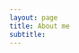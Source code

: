 ```yaml
---
layout: page
title: About me
subtitle:
---
```

<!--- ![Photo of Jessie](https://raw.githubusercontent.com/jmlinds/jmlinds.github.io/master/img/IMG_1930_square.png) --->

<!--- My name is Inigo Montoya. I have the following qualities:

- I rock a great mustache
- I'm extremely loyal to my family

What else do you need?

### My story

To be honest, I'm having some trouble remembering right now, so why don't you just watch [my movie](https://en.wikipedia.org/wiki/The_Princess_Bride_%28film%29) and it will answer **all** your questions. --->
